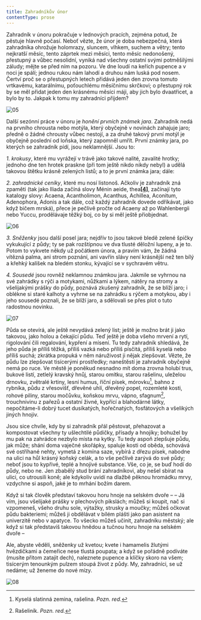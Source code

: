 ```yaml
---
title: Zahradníkův únor
contentType: prose
---
```


<section>

Zahradník v únoru pokračuje v lednových pracích, zejména potud, že pěstuje hlavně počasí. Neboť vězte, že únor je doba nebezpečná, která zahradníka ohrožuje holomrazy, sluncem, vlhkem, suchem a větry; tento nejkratší měsíc, tento záprtek mezi měsíci, tento měsíc nedonošený, přestupný a vůbec nesolidní, vyniká nad všechny ostatní svými potměšilými záludy; mějte se před ním na pozoru. Ve dne loudí na keřích pupence a v noci je spálí; jednou rukou nám lahodí a druhou nám luská pod nosem. Čertví proč se o přestupných letech přidává jeden den zrovna tomuto vrtkavému, katarálnímu, poťouchlému měsíčnímu skrčkovi; o přestupný rok by se měl přidat jeden den krásnému měsíci máji, aby jich bylo dvaatřicet, a bylo by to. Jakpak k tomu my zahradníci přijdem?

![05](./resources/05.jpg)  

Další sezónní práce v únoru je _honění prvních známek jara_. Zahradník nedá na prvního chrousta nebo motýla, který obyčejně v novinách zahajuje jaro; předně o žádné chrousty vůbec nestojí, a za druhé takový první motýl je obyčejně poslední od loňska, který zapomněl umřít. První známky jara, po kterých se zahradník pídí, jsou neklamnější. Jsou to:

_1._ _krokusy_, které mu vyrážejí v trávě jako takové nalité, zavalité hrotky; jednoho dne ten hrotek praskne (při tom ještě nikdo nikdy nebyl) a udělá takovou štětku krásně zelených listů; a to je první známka jara; dále:

_2._ _zahradnické ceníky_, které mu nosí listonoš. Ačkoliv je zahradník zná zpaměti (tak jako Iliada začíná slovy Ménin aeide, thea[****\[4\]****](../Text/zahradnikuv_rok_035.html#_ftn4), začínají tyto katalogy slovy: Acaena, Acantholimon, Acanthus, Achillea, Aconitum, Adenophora, Adonis a tak dále, což každý zahradník dovede odříkávat, jako když bičem mrská), přece je pečlivě pročte od Acaeny až po Wahlenbergii nebo Yuccu, prodělávaje těžký boj, co by si měl ještě přiobjednat.

![06](./resources/06.jpg)  

_3\. Sněženky_ jsou další posel jara; nejdřív to jsou takové bledě zelené špičky vykukující z půdy; ty se pak rozštípnou ve dva tlusté děložní lupeny, a je to. Potom to vykvete někdy už počátkem února, a pravím vám, že žádná vítězná palma, ani strom poznání, ani vavřín slávy není krásnější než ten bílý a křehký kalíšek na bledém stonku, kývající se v sychravém větru.

_4\. Sousedé_ jsou rovněž neklamnou známkou jara. Jakmile se vyhrnou na své zahrádky s rýči a motykami, nůžkami a lýkem, nátěry na stromy a všelijakými prášky do půdy, poznává zkušený zahradník, že se blíží jaro; i oblékne si staré kalhoty a vyhrne se na zahrádku s rýčem a motykou, aby i jeho sousedé poznali, že se blíží jaro, a sdělovali se přes plot o tuto radostnou novinku.

![07](./resources/07.jpg)  

Půda se otevírá, ale ještě nevydává zelený list; ještě je možno brát ji jako takovou, jako holou a čekající půdu. Teď ještě je doba všeho mrvení a rytí, rigolování čili regalování, kypření a mísení. Tu tedy zahradník shledává, že jeho půda je příliš těžká, příliš vazká nebo příliš písčitá, příliš kyselá nebo příliš suchá; zkrátka propuká v něm náruživost ji nějak zlepšovat. Vězte, že půdu lze zlepšovat tisícerými prostředky; naneštěstí je zahradník obyčejně nemá po ruce. Ve městě je poněkud nesnadno mít doma zrovna holubí trus, bukové listí, zetlelý kravský hnůj, starou omítku, starou rašelinu, uleželou drnovku, zvětralé krtiny, lesní humus, říční písek, mórovku[^5], bahno z rybníka, půdu z vřesovišť, dřevěné uhlí, dřevěný popel, rozemleté kosti, rohové piliny, starou močůvku, koňskou mrvu, vápno, sfagnum[^6], trouchnivinu z pařezů a ostatní živné, kypřící a blahodárné látky, nepočítáme-li dobrý tucet dusíkatých, hořečnatých, fosfátových a všelikých jiných hnojiv.

Jsou sice chvíle, kdy by si zahradník přál pěstovat, přehazovat a kompostovat všechny ty ušlechtilé půdičky, přísady a hnojíky; bohužel by mu pak na zahrádce nezbylo místa na kytky. Tu tedy aspoň zlepšuje půdu, jak může; shání doma vaječné skořápky, spaluje kosti od oběda, schovává své ostříhané nehty, vymetá z komína saze, vybírá z dřezu písek, nabodne na ulici na hůl krásný koňský celák, a to vše pečlivě zarývá do své půdy; neboť jsou to kypřivé, teplé a hnojivé substance. Vše, co je, se buď hodí do půdy, nebo ne. Jen zbabělý stud brání zahradníkovi, aby nešel sbírat na ulici, co utrousili koně; ale kdykoliv uvidí na dlažbě pěknou hromádku mrvy, vzdychne si aspoň, jaké je to mrhání božím darem.

Když si tak člověk představí takovou horu hnoje na selském dvoře – – Já vím, jsou všelijaké prášky v plechových pikslách; můžeš si koupit, nač si vzpomeneš, všeho druhu sole, výtažky, strusky a moučky; můžeš očkovat půdu bakteriemi; můžeš ji obdělávat v bílém plášti jako pan asistent na univerzitě nebo v apatyce. To všecko můžeš učinit, zahradníku městský; ale když si tak představíš takovou hnědou a tučnou horu hnoje na selském dvoře –

Ale, abyste věděli, sněženky už kvetou; kvete i hamamelis žlutými hvězdičkami a čemeřice nese tlustá poupata; a když se pořádně podíváte (musíte přitom zatajit dech), naleznete pupence a klíčky skoro na všem; tisícerým tenounkým pulzem stoupá život z půdy. My, zahradníci, se už nedáme; už ženeme do nové mízy.

![08](./resources/08.jpg)

</section>

[^1]: Trvalky. _Pozn. red._

[^2]: Odnož. _Pozn. red._

[^3]: Pověrečné zaříkávání. _Pozn. red._

[^4]: Hněv opěvuj, bohyně. _Pozn. red._

[^5]: Kyselá slatinná zemina, rašelina. _Pozn. red._

[^6]: Rašeliník. _Pozn. red._

[^7]: Krondaro/kromdar – lejno. _Pozn. red._

[^8]: Shawl (angl.) – pléd, přehoz. _Pozn. red._

[^9]: Pochodové tempo. _Pozn. red._

[^10]: Odnož, řízek. _Pozn. red._

[^11]: Pontus euxinus – lat. název pro severní pobřeží Černého moře. _Pozn. red_.

[^12]: Zvyková pravidla. _Pozn. red._

[^13]: Kněžská pokrývka hlavy. _Pozn. red._

[^14]: Sečná i bodná orientální zbraň se zahnutou čepelí. _Pozn. red._

[^15]: Kybelé – v řec. mytologii maloasijská bohyně uctívaná jako „velká matka bohů a všeho živého“. _Pozn. red._

[^16]: Hromadný nástup. _Pozn. red._

[^17]: Lámavá, křehká. _Pozn. red._

[^18]: Arne Novák (1880–1939), literární kritik a historik. _Pozn. red._

[^19]: Zdeněk Nejedlý (1878–1962), historik, muzikolog, umělecký kritik, politik, později ministr školství (ve funkci v letech 1945–1946, 1948–1953). _Pozn. red._

[^20]: Rojnice, z. něm. Schwarmlinie, tj. rozmístění bojové jednotky v řadě. _Pozn. red._
